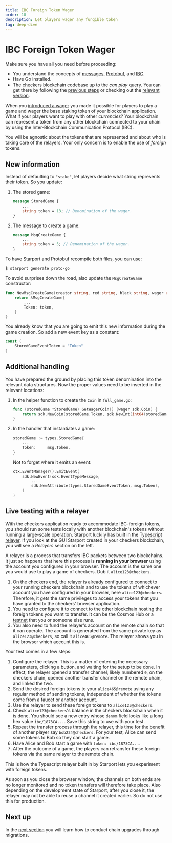 ```yaml
---
title: IBC Foreign Token Wager
order: 18
description: Let players wager any fungible token
tag: deep-dive
---
```


# IBC Foreign Token Wager

<HighlightBox type="synopsis">

Make sure you have all you need before proceeding:

* You understand the concepts of [messages](../2-main-concepts/messages.md), [Protobuf](../2-main-concepts/protobuf.md), and [IBC](../2-main-concepts/ibc.md).
* Have Go installed.
* The checkers blockchain codebase up to the _can play_ query. You can get there by following the [previous steps](./can-play.md) or checking out the [relevant version](https://github.com/cosmos/b9-checkers-academy-draft/tree/can-play-move-handler).

</HighlightBox>

When you [introduced a wager](./game-wager.md) you made it possible for players to play a game and wager the base staking token of your blockchain application. What if your players want to play with other _currencies_? Your blockchain can represent a token from any other blockchain connected to your chain by using the Inter-Blockchain Communication Protocol (IBC).

You will be agnostic about the tokens that are represented and about who is taking care of the relayers. Your only concern is to enable the use of _foreign_ tokens.

## New information

Instead of defaulting to `"stake"`, let players decide what string represents their token. So you update:

1. The stored game:
    ```protobuf [https://github.com/cosmos/b9-checkers-academy-draft/blob/9799e2cee1a0541932ec19d5cfdcdd955be0390f/proto/checkers/stored_game.proto#L21]
    message StoredGame {
        ...
        string token = 13; // Denomination of the wager.
    }
    ```

2. The message to create a game:

    ```protobuf [https://github.com/cosmos/b9-checkers-academy-draft/blob/9799e2cee1a0541932ec19d5cfdcdd955be0390f/proto/checkers/tx.proto#L46]
    message MsgCreateGame {
        ...
        string token = 5; // Denomination of the wager.
    }
    ```

To have Starport and Protobuf recompile both files, you can use:

```sh
$ starport generate proto-go
```

To avoid surprises down the road, also update the `MsgCreateGame` constructor:

```go [https://github.com/cosmos/b9-checkers-academy-draft/blob/9799e2cee1a0541932ec19d5cfdcdd955be0390f/x/checkers/types/message_create_game.go#L16]
func NewMsgCreateGame(creator string, red string, black string, wager uint64, token string) *MsgCreateGame {
    return &MsgCreateGame{
        ...
        Token: token,
    }
}
```

You already know that you are going to emit this new information during the game creation. So add a new event key as a constant:

```go [https://github.com/cosmos/b9-checkers-academy-draft/blob/9799e2cee1a0541932ec19d5cfdcdd955be0390f/x/checkers/types/keys.go#L56]
const (
    StoredGameEventToken = "Token"
)
```

## Additional handling

You have prepared the ground by placing this token denomination into the relevant data structures. Now the proper values need to be inserted in the relevant locations:

1. In the helper function to create the `Coin` in `full_game.go`:

    ```go [https://github.com/cosmos/b9-checkers-academy-draft/blob/9799e2cee1a0541932ec19d5cfdcdd955be0390f/x/checkers/types/full_game.go#L71-L73]
    func (storedGame *StoredGame) GetWagerCoin() (wager sdk.Coin) {
        return sdk.NewCoin(storedGame.Token, sdk.NewInt(int64(storedGame.Wager)))
    }
    ```

2. In the handler that instantiates a game:

    ```go [https://github.com/cosmos/b9-checkers-academy-draft/blob/9799e2cee1a0541932ec19d5cfdcdd955be0390f/x/checkers/keeper/msg_server_create_game.go#L30]
    storedGame := types.StoredGame{
        ...
        Token:     msg.Token,
    }
    ```

    Not to forget where it emits an event:

    ```go [https://github.com/cosmos/b9-checkers-academy-draft/blob/9799e2cee1a0541932ec19d5cfdcdd955be0390f/x/checkers/keeper/msg_server_create_game.go#L54]
    ctx.EventManager().EmitEvent(
        sdk.NewEvent(sdk.EventTypeMessage,
            ...
            sdk.NewAttribute(types.StoredGameEventToken, msg.Token),
        )
    )
    ```

## Live testing with a relayer

With the checkers application ready to accommodate IBC-foreign tokens, you should run some tests locally with another blockchain's tokens without running a large-scale operation. Starport luckily has built in the [Typescript relayer](https://docs.starport.com/kb/relayer.html). If you look at the GUI Starport created in your checkers blockchain, you will see a _Relayers_ section on the left.

A relayer is a process that transfers IBC packets between two blockchains. It just so happens that here this process is **running in your browser** using the account you configured in your browser. The account is the same one you would use to play a game of checkers. Dub it `alice123@checkers`.

1. On the checkers end, the relayer is already configured to connect to your running checkers blockchain and to use the tokens of whichever account you have configured in your browser, here `alice123@checkers`. Therefore, it gets the same privileges to access your tokens that you have granted to the checkers' browser application.
2. You need to configure it to connect to the other blockchain hosting the foreign tokens you want to transfer. It can be the Cosmos Hub or a [testnet](https://tutorials.cosmos.network/connecting-to-testnet/testnet-tutorial.html) that you or someone else runs.
3. You also need to fund the relayer's account on the remote chain so that it can operate. The account is generated from the same private key as `alice123@checkers`, so call it `alice465@remote`. The relayer shows you in the browser which account this is.

Your test comes in a few steps:

1. Configure the relayer. This is a matter of entering the necessary parameters, clicking a button, and waiting for the setup to be done. In effect, the relayer opened a transfer channel, likely numbered `0`, on the checkers chain, opened another transfer channel on the remote chain, and linked the two.
2. Send the desired foreign tokens to your `alice465@remote` using any regular method of sending tokens, independent of whether the tokens come from a faucet or another account.
3. Use the relayer to send these foreign tokens to `alice123@checkers`.
4. Check `alice123@checkers`'s balance in the checkers blockchain when it is done. You should see a new entry whose `denom` field looks like a long hex value `ibc/1873CA...`. Save this string to use with your test.
5. Repeat the transfer process through the relayer, this time for the benefit of another player say `bob224@checkers`. For your test, Alice can send some tokens to Bob so they can start a game.
6. Have Alice and Bob start a game with `token: ibc/1873CA...`.
7. After the outcome of a game, the players can retransfer these foreign tokens via the same relayer to the remote chain.

This is how the Typescript relayer built in by Starport lets you experiment with foreign tokens.

<HighlightBox type="tip">

As soon as you close the browser window, the channels on both ends are no longer monitored and no token transfers will therefore take place. Also depending on the development state of Starport, after you close it, the relayer may not be able to reuse a channel it created earlier. So do not use this for production.

</HighlightBox>

## Next up

In the [next section](./migration.md) you will learn how to conduct chain upgrades through migrations.
